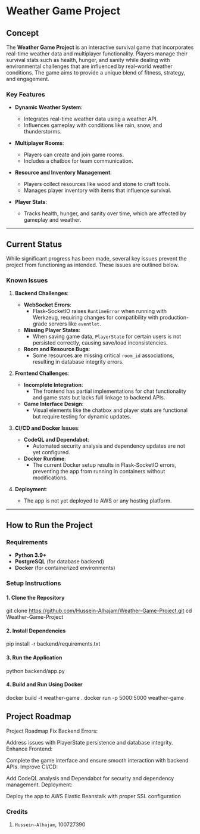 # Weather Game Project

## **Concept**
The **Weather Game Project** is an interactive survival game that incorporates real-time weather data and multiplayer functionality. Players manage their survival stats such as health, hunger, and sanity while dealing with environmental challenges that are influenced by real-world weather conditions. The game aims to provide a unique blend of fitness, strategy, and engagement.

### **Key Features**
- **Dynamic Weather System**:
  - Integrates real-time weather data using a weather API.
  - Influences gameplay with conditions like rain, snow, and thunderstorms.

- **Multiplayer Rooms**:
  - Players can create and join game rooms.
  - Includes a chatbox for team communication.

- **Resource and Inventory Management**:
  - Players collect resources like wood and stone to craft tools.
  - Manages player inventory with items that influence survival.

- **Player Stats**:
  - Tracks health, hunger, and sanity over time, which are affected by gameplay and weather.

---

## **Current Status**
While significant progress has been made, several key issues prevent the project from functioning as intended. These issues are outlined below.

### **Known Issues**
1. **Backend Challenges**:
   - **WebSocket Errors**:
     - Flask-SocketIO raises `RuntimeError` when running with Werkzeug, requiring changes for compatibility with production-grade servers like `eventlet`.
   - **Missing Player States**:
     - When saving game data, `PlayerState` for certain users is not persisted correctly, causing save/load inconsistencies.
   - **Room and Resource Bugs**:
     - Some resources are missing critical `room_id` associations, resulting in database integrity errors.

2. **Frontend Challenges**:
   - **Incomplete Integration**:
     - The frontend has partial implementations for chat functionality and game stats but lacks full linkage to backend APIs.
   - **Game Interface Design**:
     - Visual elements like the chatbox and player stats are functional but require testing for dynamic updates.

3. **CI/CD and Docker Issues**:
   - **CodeQL and Dependabot**:
     - Automated security analysis and dependency updates are not yet configured.
   - **Docker Runtime**:
     - The current Docker setup results in Flask-SocketIO errors, preventing the app from running in containers without modifications.

4. **Deployment**:
   - The app is not yet deployed to AWS or any hosting platform.

---

## **How to Run the Project**

### **Requirements**
- **Python 3.9+**
- **PostgreSQL** (for database backend)
- **Docker** (for containerized environments)

### **Setup Instructions**

#### **1. Clone the Repository**
git clone https://github.com/Hussein-Alhajam/Weather-Game-Project.git
cd Weather-Game-Project

#### **2. Install Dependencies**
pip install -r backend/requirements.txt

#### **3. Run the Application**
python backend/app.py

#### **4. Build and Run Using Docker**
docker build -t weather-game .
docker run -p 5000:5000 weather-game


## **Project Roadmap**
Project Roadmap
Fix Backend Errors:

Address issues with PlayerState persistence and database integrity.
Enhance Frontend:

Complete the game interface and ensure smooth interaction with backend APIs.
Improve CI/CD:

Add CodeQL analysis and Dependabot for security and dependency management.
Deployment:

Deploy the app to AWS Elastic Beanstalk with proper SSL configuration

### **Credits**
1. `Hussein-Alhajam`, 100727390 
